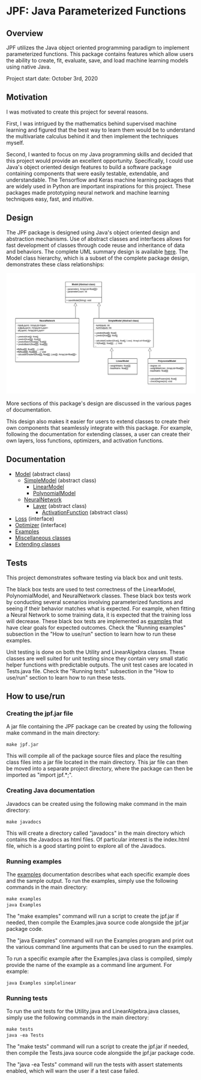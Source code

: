 # JPF: Java Parameterized Functions

## Overview

JPF utilizes the Java object oriented programming paradigm to implement parameterized functions. This package contains features which allow users the ability to create, fit, evaluate, save, and load machine learning models using native Java. 


Project start date: October 3rd, 2020

## Motivation

I was motivated to create this project for several reasons.

First, I was intrigued by the mathematics behind supervised machine learning and figured that the best way to learn them would be to understand the 
multivariate calculus behind it and then implement the techniques myself.

Second, I wanted to focus on my Java programming skills and decided that this project would provide an excellent opportunity. Specifically, I could use Java's object oriented design features to build a software package containing components that were easily testable, extendable, and understandable. The Tensorflow and Keras
machine learning packages that are widely used in Python are important inspirations for this project. These packages made prototyping neural network and machine learning techniques easy, fast, and intuitive.

## Design

The JPF package is designed using Java's object oriented design and abstraction mechanisms. Use of abstract classes and interfaces allows for fast development of classes
through code reuse and inheritance of data and behaviors. The complete UML summary design is available [here](docs/images/uml_all.png).
The Model class hierarchy, which is a subset of the complete package design, demonstrates these class relationships:

![Model UML diagram](docs/images/uml_core.png)

More sections of this package's design are discussed in the various pages of documentation.

This design also makes it easier for users to extend classes to create their own components that seamlessly integrate with this package. For example, following the
documentation for extending classes, a user can create their own layers, loss functions, optimizers, and activation functions.

## Documentation

- [Model](docs/Model.md) (abstract class)
    - [SimpleModel](docs/SimpleModel.md) (abstract class)
        - [LinearModel](docs/LinearModel.md)
        - [PolynomialModel](docs/PolynomialModel.md)
    - [NeuralNetwork](docs/NeuralNetwork.md)
        - [Layer](docs/Layer.md) (abstract class)
            - [ActivationFunction](docs/ActivationFunctions.md) (abstract class)
- [Loss](docs/Loss.md) (interface)
- [Optimizer](docs/Optimizer.md) (interface)
- [Examples](docs/Examples.md)
- [Miscellaneous classes](docs/Misc.md)
- [Extending classes](docs/ExtendingClasses.md)

## Tests

This project demonstrates software testing via black box and unit tests.

The black box tests are used to test correctness of the LinearModel, PolynomialModel, and NeuralNetwork classes.
These black box tests work by conducting several scenarios involving parameterized functions and seeing if their
behavior matches what is expected. For example, when fitting a Neural Network to some training data, it is expected
that the training loss will decrease. These black box tests are implemented as [examples](docs/Examples.md) that have clear goals for
expected outcomes. Check the "Running examples" subsection in the "How to use/run" section to learn how to run these examples.

Unit testing is done on both the Utility and LinearAlgebra classes. These classes are well suited for unit testing
since they contain very small static helper functions with predictable outputs. The unit test cases are located in
Tests.java file. Check the "Running tests" subsection in the "How to use/run" section to learn how to run these tests.

## How to use/run

### Creating the jpf.jar file

A jar file containing the JPF package can be created by using the following make command in the main directory:

```
make jpf.jar
```

This will compile all of the package source files and place the resulting class files into a jar file located in the main directory. This jar file can
then be moved into a separate project directory, where the package can then be imported as "import jpf.*;".

### Creating Java documentation

Javadocs can be created using the following make command in the main directory:

```
make javadocs
```

This will create a directory called "javadocs" in the main directory which contains the Javadocs as html files. Of particular interest is the index.html file, which is a good starting point to
explore all of the Javadocs.

### Running examples

The [examples](docs/Examples.md) documentation describes what each specific example does and the sample output. To run the examples, simply use the following commands in the main directory:

```
make examples
java Examples
```

The "make examples" command will run a script to create the jpf.jar if needed, then compile the Examples.java source code alongside the jpf.jar package code.

The "java Examples" command will run the Examples program and print out the various command line arguments that can be used to run the examples.

To run a specific example after the Examples.java class is compiled, simply provide the name of the example as a command line argument. For example:

```
java Examples simplelinear
```

### Running tests

To run the unit tests for the Utility.java and LinearAlgebra.java classes, simply use the following commands in the main directory:

```
make tests
java -ea Tests
```

The "make tests" command will run a script to create the jpf.jar if needed, then compile the Tests.java source code alongside the jpf.jar package code.

The "java -ea Tests" command will run the tests with assert statements enabled, which will warn the user if a test case failed.